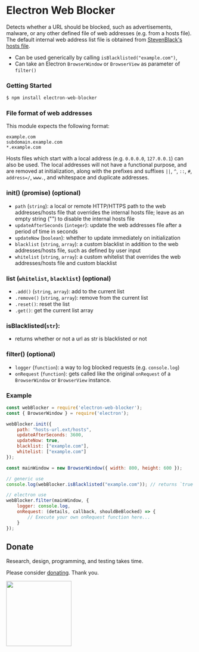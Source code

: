 
# Electron Web Blocker

Detects whether a URL should be blocked, such as advertisements, malware, or any other defined file of web addresses (e.g. from a hosts file). The default internal web address list file is obtained from [StevenBlack's hosts file](https://github.com/StevenBlack/hosts).

- Can be used generically by calling ``isBlacklisted("example.com")``,
- Can take an Electron ``BrowserWindow`` or ``BrowserView`` as parameter of ``filter()``

### Getting Started

```sh
$ npm install electron-web-blocker
```

### File format of web addresses

This module expects the following format:

```
example.com
subdomain.example.com
*.example.com
```

Hosts files which start with a local address (e.g. ``0.0.0.0``, ``127.0.0.1``) can also be used. The local addresses will not have a functional purpose, and are removed at initialization, along with the prefixes and suffixes ``||``, ``^``, ``::``, ``#``, ``address=/``, ``www.``, and whitespace and duplicate addresses.

### init() (promise) (optional)

- ``path`` (``string``): a local or remote HTTP/HTTPS path to the web addresses/hosts file that overrides the internal hosts file; leave as an empty string ("") to disable the internal hosts file
- ``updateAfterSeconds`` (``integer``): update the web addresses file after a period of time in seconds
- ``updateNow`` (``boolean``): whether to update immediately on initialization
- ``blacklist`` (``string``, ``array``): a custom blacklist in addition to the web addresses/hosts file, such as defined by user input
- ``whitelist`` (``string``, ``array``): a custom whitelist that overrides the web addresses/hosts file and custom blacklist

### list (``whitelist``, ``blacklist``) (optional)

- ``.add()`` (``string``, ``array``): add to the current list
- ``.remove()`` (``string``, ``array``): remove from the current list
- ``.reset()``: reset the list
- ``.get()``: get the current list array

### isBlacklisted(``str``):

- returns whether or not a url as str is blacklisted or not

### filter() (optional)

- ``logger`` (``function``): a way to log blocked requests (e.g. ``console.log``)
- ``onRequest`` (``function``): gets called like the original ``onRequest`` of a ``BrowserWindow`` or ``BrowserView`` instance.

### Example

```js
const webBlocker = require('electron-web-blocker');
const { BrowserWindow } = require('electron');

webBlocker.init({
	path: "hosts-url.ext/hosts",
	updateAfterSeconds: 3600,
	updateNow: true,
	blacklist: ["example.com"],
	whitelist: ["example.com"]
});

const mainWindow = new BrowserWindow({ width: 800, height: 600 });

// generic use
console.log(webBlocker.isBlacklisted("example.com")); // returns `true` or `false`

// electron use
webBlocker.filter(mainWindow, {
	logger: console.log,
	onRequest: (details, callback, shouldBeBlocked) => {
		// Execute your own onRequest function here...
	}
});
```

<h2>Donate</h2>

Research, design, programming, and testing takes time.

Please consider [donating](https://krausekai.com/donate). Thank you.

<a href="https://krausekai.com/donate"><img src="https://i.imgur.com/sVBYHpo.png" width="175px"></a>
